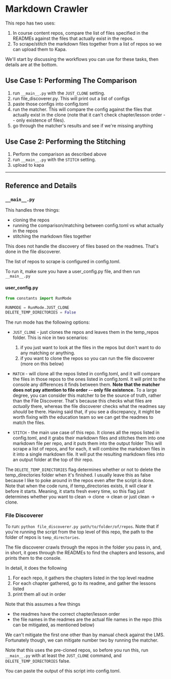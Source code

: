 # Markdown Crawler

This repo has two uses:

1. In course content repos, compare the list of files specified in the READMEs against the files that actually exist in the repos.
2. To scrape/stitch the markdown files together from a list of repos so we can upload them to Kapa.

We'll start by discussing the workflows you can use for these tasks, then details are at the bottom.

## Use Case 1: Performing The Comparison

1. run `__main__.py` with the `JUST_CLONE` setting.
2. run file_discoverer.py. This will print out a list of configs
3. paste those configs into config.toml
4. run the matcher.
   This will compare the config against the files that actually exist in the clone (note that it can't check chapter/lesson order -- only existence of files).
5. go through the matcher's results and see if we're missing anything

## Use Case 2: Performing the Stitching


1. Perform the comparison as described above
8. run `__main__.py` with the `STITCH` setting.
9. upload to kapa

---

## Reference and Details

### `__main__.py`

This handles three things:

- cloning the repos
- running the comparison/matching between config.toml vs what actually in the repos
- stitching the markdown files together

This does not handle the discovery of files based on the readmes. That's done in the file discoverer.

The list of repos to scrape is configured in config.toml.

To run it, make sure you have a user_config.py file, and then run `__main__.py`

#### user_config.py

```python
from constants import RunMode

RUNMODE = RunMode.JUST_CLONE
DELETE_TEMP_DIRECTORIES = False
```

The run mode has the following options:

- `JUST_CLONE` - just clones the repos and leaves them in the temp_repos folder.
  This is nice in two scenarios:

  1. if you just want to look at the files in the repos but don't want to do any matching or anything.
  2. if you want to clone the repos so you can run the file discoverer (more on this below)

- `MATCH` - will clone all the repos listed in config.toml, and it will compare the files in those repos to the ones listed in config.toml.
  It will print to the console any differences it finds between them.
  **Note that the matcher does not pay attention to file order -- only file existence.**
  To a large degree, you can consider this matcher to be the source of truth, rather than the File Discoverer.
  That's because this checks what files are _actually_ there, whereas the file discoverer checks what the readmes say _should_ be there.
  Having said that, if you see a discrepancy, it might be worth fixing with the education team so we can get the readmes to match the files.
- `STITCH` - the main use case of this repo.
  It clones all the repos listed in config.toml, and it grabs their markdown files and stitches them into one markdown file per repo, and it puts them into the output folder
  This will scrape a list of repos, and for each, it will combine the markdown files in it into a single markdown file.
  It will put the resulting markdown files into an output folder at the top of thir repo.

The `DELETE_TEMP_DIRECTORIES` flag determines whether or not to delete the temp_directories folder when it's finished.
I usually leave this as false because I like to poke around in the repos even after the script is done.
Note that when the code runs, if temp_directories exists, it will clear it before it starts.
Meaning, it starts fresh every time, so this flag just determines whether you want to clean -> clone -> clean or just clean -> clone.

### File Discoverer

To run: `python file_discoverer.py path/to/folder/of/repos`.
Note that if you're running the script from the top level of this repo, the path to the folder of repos is `temp_directories`.

The file discoverer crawls through the repos in the folder you pass in, and, in short, it goes through the READMEs to find the chapters and lessons, and prints them to the console.

In detail, it does the following

1. For each repo, it gathers the chapters listed in the top level readme
2. For each chapter gathered, go to its readme, and gather the lessons listed
3. print them all out in order

Note that this assumes a few things

- the readmes have the correct chapter/lesson order
- the file names in the readmes are the actual file names in the repo (this can be mitigated, as mentioned below)

We can't mitigate the first one other than by manual check against the LMS. Fortunately though, we can mitigate number two by running the matcher.

Note that this uses the pre-cloned repos, so before you run this, run `__main__.py` with at least the `JUST_CLONE` command, and `DELETE_TEMP_DIRECTORIES` false.

You can paste the output of this script into config.toml.
